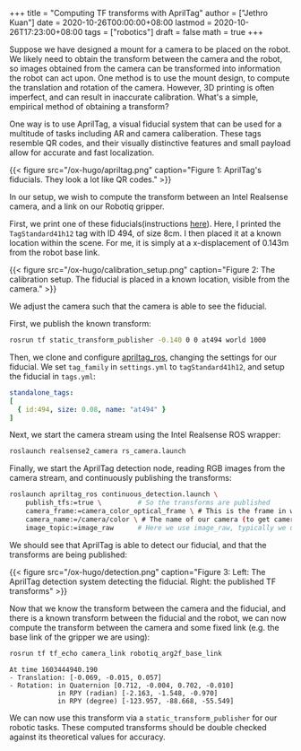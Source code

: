 +++
title = "Computing TF transforms with AprilTag"
author = ["Jethro Kuan"]
date = 2020-10-26T00:00:00+08:00
lastmod = 2020-10-26T17:23:00+08:00
tags = ["robotics"]
draft = false
math = true
+++

Suppose we have designed a mount for a camera to be placed on the robot. We
likely need to obtain the transform between the camera and the robot, so images
obtained from the camera can be transformed into information the robot can act
upon. One method is to use the mount design, to compute the translation and
rotation of the camera. However, 3D printing is often imperfect, and can result
in inaccurate calibration. What's a simple, empirical method of obtaining a
transform?

One way is to use AprilTag, a visual fiducial system that can be used for a
multitude of tasks including AR and camera caliberation. These tags resemble QR
codes, and their visually distinctive features and small payload allow for
accurate and fast localization.

{{< figure src="/ox-hugo/apriltag.png" caption="Figure 1: AprilTag's fiducials. They look a lot like QR codes." >}}

In our setup, we wish to compute the transform between an Intel Realsense
camera, and a link on our Robotiq gripper.

First, we print one of these fiducials(instructions [here](https://github.com/AprilRobotics/apriltag-generation)). Here, I printed the
`TagStandard41h12` tag with ID 494, of size 8cm. I then placed it at a known
location within the scene. For me, it is simply at a x-displacement of 0.143m
from the robot base link.

{{< figure src="/ox-hugo/calibration_setup.png" caption="Figure 2: The calibration setup. The fiducial is placed in a known location, visible from the camera." >}}

We adjust the camera such that the camera is able to see the fiducial.

First, we publish the known transform:

```bash
rosrun tf static_transform_publisher -0.140 0 0 at494 world 1000
```

Then, we clone and configure [apriltag\_ros](https://github.com/AprilRobotics/apriltag%5Fros), changing the settings for our
fiducial. We set `tag_family` in `settings.yml` to `tagStandard41h12`, and setup
the fiducial in `tags.yml`:

```yaml
standalone_tags:
[
  { id:494, size: 0.08, name: "at494" }
]
```

Next, we start the camera stream using the Intel Realsense ROS wrapper:

```bash
roslaunch realsense2_camera rs_camera.launch
```

Finally, we start the AprilTag detection node, reading RGB images from the camera stream, and continuously publishing the transforms:

```bash
roslaunch apriltag_ros continuous_detection.launch \
    publish_tfs:=true \         # So the transforms are published
    camera_frame:=camera_color_optical_frame \ # This is the frame in which the camera images are produced
    camera_name:=/camera/color \ # The name of our camera (to get camera info)
    image_topic:=image_raw      # Here we use image_raw, typically we use image_rect but we're lazy
```

We should see that AprilTag is able to detect our fiducial, and that the
transforms are being published:

{{< figure src="/ox-hugo/detection.png" caption="Figure 3: Left: The AprilTag detection system detecting the fiducial. Right: the published TF transforms" >}}

Now that we know the transform between the camera and the fiducial, and there is
a known transform between the fiducial and the robot, we can now compute the
transform between the camera and some fixed link (e.g. the base link of the
gripper we are using):

```bash
rosrun tf tf_echo camera_link robotiq_arg2f_base_link
```

```text
At time 1603444940.190
- Translation: [-0.069, -0.015, 0.057]
- Rotation: in Quaternion [0.712, -0.004, 0.702, -0.010]
            in RPY (radian) [-2.163, -1.548, -0.970]
            in RPY (degree) [-123.957, -88.668, -55.549]
```

We can now use this transform via a `static_transform_publisher` for our robotic
tasks. These computed transforms should be double checked against its
theoretical values for accuracy.
